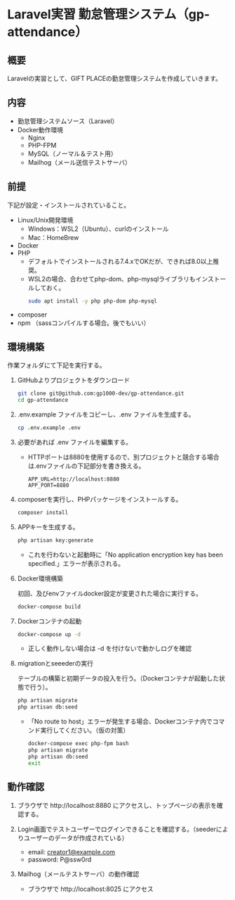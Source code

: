 # Laravel実習 勤怠管理システム（gp-attendance）

## 概要

Laravelの実習として、GIFT PLACEの勤怠管理システムを作成していきます。

## 内容

- 勤怠管理システムソース（Laravel）
- Docker動作環境
    - Nginx
    - PHP-FPM
    - MySQL（ノーマル＆テスト用）
    - Mailhog（メール送信テストサーバ）

## 前提

下記が設定・インストールされていること。

- Linux/Unix開発環境
    - Windows：WSL2（Ubuntu）、curlのインストール
    - Mac：HomeBrew
- Docker
- PHP
    - デフォルトでインストールされる7.4.xでOKだが、できれば8.0以上推奨。
    - WSL2の場合、合わせてphp-dom、php-mysqlライブラリもインストールしておく。
        ```bash
        sudo apt install -y php php-dom php-mysql
        ```
- composer
- npm （sassコンパイルする場合。後でもいい）

## 環境構築

作業フォルダにて下記を実行する。

1. GitHubよりプロジェクトをダウンロード

    ```bash
    git clone git@github.com:gp1000-dev/gp-attendance.git
    cd gp-attendance
    ```

1. .env.example ファイルをコピーし、.env ファイルを生成する。

    ```bash
    cp .env.example .env
    ```

1. 必要があれば .env ファイルを編集する。

    - HTTPポートは8880を使用するので、別プロジェクトと競合する場合は.envファイルの下記部分を書き換える。

        ```
        APP_URL=http://localhost:8880
        APP_PORT=8880
        ```

1. composerを実行し、PHPパッケージをインストールする。

    ```bash
    composer install
    ```

1. APPキーを生成する。

    ```bash
    php artisan key:generate
    ```

    -  これを行わないと起動時に「No application encryption key has been specified.」エラーが表示される。

1. Docker環境構築

    初回、及びenvファイルdocker設定が変更された場合に実行する。

    ```bash
    docker-compose build
    ```

1. Dockerコンテナの起動

    ```bash
    docker-compose up -d
    ```

    - 正しく動作しない場合は -d を付けないで動かしログを確認

1. migrationとseeederの実行

    テーブルの構築と初期データの投入を行う。（Dockerコンテナが起動した状態で行う）。

    ```bash
    php artisan migrate
    php artisan db:seed
    ```

    - 「No route to host」エラーが発生する場合、Dockerコンテナ内でコマンド実行してください。（仮の対策）

        ```bash
        docker-compose exec php-fpm bash
        php artisan migrate
        php artisan db:seed
        exit
        ```

## 動作確認

1. ブラウザで http://localhost:8880 にアクセスし、トップページの表示を確認する。

1. Login画面でテストユーザーでログインできることを確認する。（seederによりユーザーのデータが作成されている）

   - email: creator1@example.com
   - password: P@ssw0rd

1. Mailhog（メールテストサーバ）の動作確認

    - ブラウザで http://localhost:8025 にアクセス
